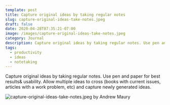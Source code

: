 ```yaml
---
template: post
title: Capture original ideas by taking regular notes
slug: capture-original-ideas-take-notes.jpeg
draft: false
date: 2020-04-28T07:35:21-07:00
image: /images/capture-original-ideas-take-notes.jpeg
category: Journal
description: Capture original ideas by taking regular notes. Use pen and paper for best results & usability.
tags:
  - productivity
  - ideas
  - notetaking
---
```

Capture original ideas by taking regular notes. Use pen and paper for best results& usability. Allow multiple ideas to cross (books with current issues, articles with a work problem, etc) and capture newly generated ideas. 

![capture-original-ideas-take-notes.jpeg by Andrew Maury](/images/capture-original-ideas-take-notes.jpeg)
